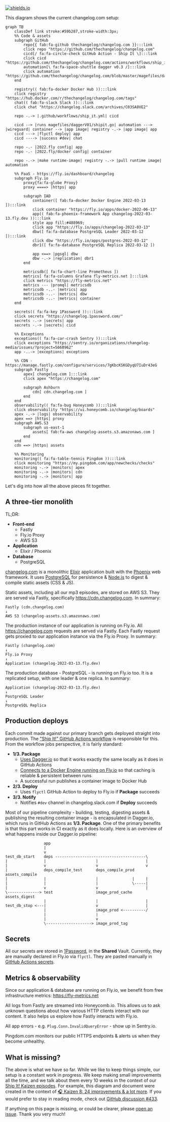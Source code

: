 [![shields.io](https://img.shields.io/badge/Last%20updated%20on-Dec.%2031%2C%202022-success?style=for-the-badge)](https://shipit.show/80)

This diagram shows the current changelog.com setup:

```mermaid
graph TB
    classDef link stroke:#59b287,stroke-width:3px;
    %% Code & assets
    subgraph GitHub
        repo{{ fab:fa-github thechangelog/changelog.com }}:::link
        click repo "https://github.com/thechangelog/changelog.com"
        cicd[/ fa:fa-circle-check GitHub Action - Ship It \]:::link
        click cicd "https://github.com/thechangelog/changelog.com/actions/workflows/ship_it.yml"
        automation[\ fa:fa-space-shuttle dagger v0.3 /]:::link
        click automation "https://github.com/thechangelog/changelog.com/blob/master/magefiles/daggerV01/shipit.go"
    end
    
    registry(( fab:fa-docker Docker Hub )):::link
    click registry "https://hub.docker.com/r/thechangelog/changelog.com/tags"
    chat(( fab:fa-slack Slack )):::link
    click chat "https://changelog.slack.com/archives/C03SA8VE2"

    repo -.-> |.github/workflows/ship_it.yml| cicd
    
    cicd --> |runs magefiles/daggerV01/shipit.go| automation ---> |wireguard| container --> |app image| registry -.-> |app image| app
    cicd ---> |flyctl deploy| app
    cicd ----> |success #dev| chat

    repo -.- |2022.fly config| app
    repo -.- |2022.fly/docker config| container

    repo -.-> |make runtime-image| registry -.-> |pull runtime image| automation

    %% PaaS - https://fly.io/dashboard/changelog
    subgraph Fly.io
        proxy{fa:fa-globe Proxy}
        proxy ====> |https| app

        subgraph IAD
            container([ fab:fa-docker Docker Engine 2022-03-13 ]):::link
            click container "https://fly.io/apps/docker-2022-06-13"
            app(( fab:fa-phoenix-framework App changelog-2022-03-13.fly.dev )):::link
            style app fill:#488969;
            click app "https://fly.io/apps/changelog-2022-03-13"
            dbw([ fa:fa-database PostgreSQL Leader 2022-03-12 ]):::link
            click dbw "https://fly.io/apps/postgres-2022-03-12"
            dbr1([ fa:fa-database PostgreSQL Replica 2022-03-12 ])

            app <==> |pgsql| dbw
            dbw -.-> |replication| dbr1
        end

        metricsdb([ fa:fa-chart-line Prometheus ])
        metrics[ fa:fa-columns Grafana fly-metrics.net ]:::link
        click metrics "https://fly-metrics.net"
        metrics --- |promql| metricsdb
        metricsdb -..- |metrics| app
        metricsdb -..- |metrics| dbw
        metricsdb -..- |metrics| container
    end

    secrets(( fa:fa-key 1Password )):::link
    click secrets "https://changelog.1password.com/"
    secrets -.-> |secrets| app
    secrets -.-> |secrets| cicd
        
    %% Exceptions
    exceptions(( fa:fa-car-crash Sentry )):::link
    click exceptions "https://sentry.io/organizations/changelog-media/issues/?project=5668962"
    app -..-> |exceptions| exceptions

    %% CDN - https://manage.fastly.com/configure/services/7gKbcKSKGDyqU7IuDr43eG
    subgraph Fastly
        apex[ changelog.com ]:::link
        click apex "https://changelog.com"
        
        subgraph Ashburn
            cdn[ cdn.changelog.com ]
        end
    end
    observability(( fa:fa-bug Honeycomb )):::link
    click observability "https://ui.honeycomb.io/changelog/boards"
    apex -.-> |logs| observability
    apex ==> |https| proxy
    subgraph AWS.S3
        subgraph us-east-1
            assets[ fab:fa-aws changelog-assets.s3.amazonaws.com ]
        end
    end
    cdn ==> |https| assets

    %% Monitoring
    monitoring(( fa:fa-table-tennis Pingdom )):::link
    click monitoring "https://my.pingdom.com/app/newchecks/checks"
    monitoring -.-> |monitors| apex
    monitoring -.-> |monitors| cdn
    monitoring -.-> |monitors| app
```


Let's dig into how all the above pieces fit together.


## A three-tier monolith

TL;DR:
- **Front-end**
  - Fastly
  - Fly.io Proxy
  - AWS S3
- **Application**
  - Elixir / Phoenix
- **Database**
  - PostgreSQL

[changelog.com](https://changelog.com) is a monolithic
[Elixir](http://elixir-lang.org) application built with the
[Phoenix](http://www.phoenixframework.org) web framework. It uses
[PostgreSQL](https://www.postgresql.org) for persistence &
[Node.js](https://nodejs.org) to digest & compile static assets (CSS & JS).

Static assets, including all our mp3 episodes, are stored on AWS S3. They are
served via Fastly, specifically https://cdn.changelog.com. In summary:

```
Fastly (cdn.changelog.com)
↓
AWS S3 (changelog-assets.s3.amazonaws.com)
````

The production instance of our application is running on Fly.io. All
https://changelog.com requests are served via Fastly. Each Fastly request gets
proxied to our application instance via the Fly.io Proxy. In summary:

```
Fastly (changelog.com)
↓
Fly.io Proxy
↓
Application (changelog-2022-03-13.fly.dev)
```

The production database - PostgreSQL - is running on Fly.io too. It is a
replicated setup, with one leader & one replica. In summary:

```
Application (changelog-2022-03-13.fly.dev)
↓
PostgreSQL Leader
↓
PostgreSQL Replica
```


## Production deploys

Each commit made against our primary branch gets deployed straight into
production. The ["Ship It!" GitHub Actions
workflow](.github/workflows/ship_it.yml) is responsible for this. From the
workflow jobs perspective, it is fairly standard:

- **1/3. Package**
  - [Uses Dagger.io](https://github.com/thechangelog/changelog.com/pull/395) so that it works exactly the same locally as it does in GitHub Actions
  - [Connects to a Docker Engine running on Fly.io](https://github.com/thechangelog/changelog.com/pull/416) so that caching is reliable & persistent between runs
  - A successful run publishes a container image to Docker Hub
- **2/3. Deploy**
  - Uses `flyctl` GitHub Action to deploy to Fly.io if **Package** succeeds
- **3/3. Notify**
  - Notifies `#dev` channel in changelog.slack.com if **Deploy** succeeds

Most of our pipeline complexity - building, testing, digesting assets &
publishing the resulting container image - is encapsulated in Dagger.io, which
runs in GitHub Actions as **1/3. Package**. One of the primary benefits is that
this part works in CI exactly as it does locally. Here is an overview of what
happens inside our Dagger.io pipeline:

```
                 app
                 |
                 v
test_db_start    deps ----------------------------------------\
|                |                      |                     |
|                v                      v                     v
|                deps_compile_test      deps_compile_prod     assets_compile
|                |                      |               |     |
|                |                      |               \-----|
|                v                      v                     |
\--------------> test                   image_prod_cache      assets_digest
                 |                      |                     |
test_db_stop <---|                      v                     |
                 |                      image_prod <----------/
                 |                      |
                 |                      v
                 \--------------------> image_prod_tag
```


## Secrets

All our secrets are stored in [1Password](https://changelog.1password.com/), in
the **Shared** Vault. Currently, they are manually declared in Fly.io via
`flyctl`. They are pasted manually in [GitHub Actions
secrets](https://github.com/thechangelog/changelog.com/settings/secrets/actions).


## Metrics & observability

Since our application & database are running on Fly.io, we benefit from free
infrastructure metrics: https://fly-metrics.net

All logs from Fastly are streamed into Honeycomb.io. This allows us to ask
unknown questions about how various HTTP clients interact with our content. It
also helps us explore how Fastly interacts with Fly.io.

All app errors - e.g. `Plug.Conn.InvalidQueryError` - show up in Sentry.io.

Pingdom.com monitors our public HTTPS endpoints & alerts us when they become unhealthy.


## What is missing?

The above is what we have so far. While we like to keep things simple, our
setup is a constant work in progress. We keep making small improvements all the
time, and we talk about them every 10 weeks in the context of our [Ship It!
Kaizen episodes](https://changelog.com/topic/kaizen). For example, this diagram
and document were created in the context of [🎧 Kaizen 8: 24 improvements & a
lot more](https://shipit.show/80). If you would prefer to stay in reading mode,
check out [GitHub discussion
#433](https://github.com/thechangelog/changelog.com/discussions/433).

If anything on this page is missing, or could be clearer, please [open an
issue](https://github.com/thechangelog/changelog.com/issues/new/choose). Thank
you very much!
